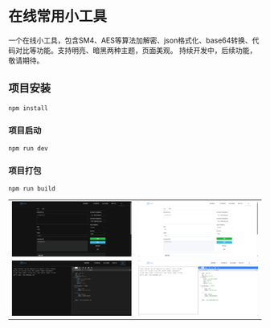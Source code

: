# 在线常用小工具

一个在线小工具，包含SM4、AES等算法加解密、json格式化、base64转换、代码对比等功能。支持明亮、暗黑两种主题，页面美观。
持续开发中，后续功能，敬请期待。

## 项目安装

```bash
npm install
```

### 项目启动

```bash
npm run dev
```

### 项目打包

```bash
npm run build
```

|         |         |
|---------|---------|
| ![Image 1](/src/img/image1.png) | ![Image 2](/src/img/image2.png) |
| ![Image 3](/src/img/image3.png) | ![Image 4](/src/img/image4.png) |